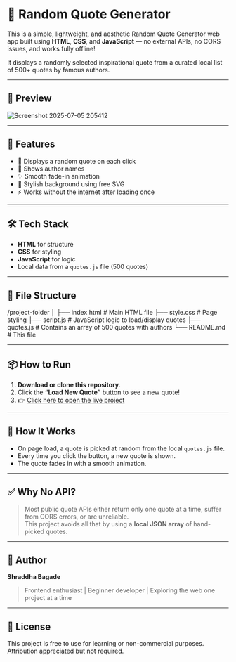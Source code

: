 # 🌟 Random Quote Generator

This is a simple, lightweight, and aesthetic Random Quote Generator web app built using **HTML**, **CSS**, and **JavaScript** — no external APIs, no CORS issues, and works fully offline!

It displays a randomly selected inspirational quote from a curated local list of 500+ quotes by famous authors.

---

## 📸 Preview

![Screenshot 2025-07-05 205412](https://github.com/user-attachments/assets/d1bfb56d-7590-4f76-aa9d-a1520258ef6d)

---

## 🚀 Features

- 🔁 Displays a random quote on each click
- 📝 Shows author names
- ✨ Smooth fade-in animation
- 🎨 Stylish background using free SVG
- ⚡️ Works without the internet after loading once

---

## 🛠️ Tech Stack

- **HTML** for structure
- **CSS** for styling
- **JavaScript** for logic
- Local data from a `quotes.js` file (500 quotes)

---

## 📂 File Structure

/project-folder
│
├── index.html # Main HTML file
├── style.css # Page styling
├── script.js # JavaScript logic to load/display quotes
├── quotes.js # Contains an array of 500 quotes with authors
└── README.md # This file


---

## 📦 How to Run

1. **Download or clone this repository**.
2. Click the **“Load New Quote”** button to see a new quote!
3. 👉 [Click here to open the live project](https://shraddha68.github.io/random-quote-generator/)

---

## 🧠 How It Works

- On page load, a quote is picked at random from the local `quotes.js` file.
- Every time you click the button, a new quote is shown.
- The quote fades in with a smooth animation.

---

## ✅ Why No API?

> Most public quote APIs either return only one quote at a time, suffer from CORS errors, or are unreliable.  
> This project avoids all that by using a **local JSON array** of hand-picked quotes.

---

## 👤 Author

**Shraddha Bagade**  
> Frontend enthusiast | Beginner developer | Exploring the web one project at a time

---

## 📄 License

This project is free to use for learning or non-commercial purposes. Attribution appreciated but not required.
